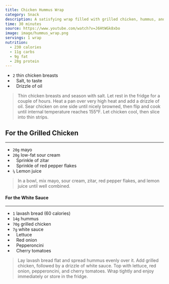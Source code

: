 ```yaml
---
title: Chicken Hummus Wrap
category: Snack
description: A satisfying wrap filled with grilled chicken, hummus, and veggies, perfect for on-the-go snacking.
time: 30 minutes
source: https://www.youtube.com/watch?v=J6HtWGk8xbo
image: image/hummus_wrap.png
servings: 1 wrap
nutrition:
  - 230 calories
  - 11g carbs
  - 9g fat
  - 28g protein
---
```


- `2` thin chicken breasts
- ` ` Salt, to taste
- ` ` Drizzle of oil

> Thin chicken breasts and season with salt. Let rest in the fridge for a couple of hours.
> Heat a pan over very high heat and add a drizzle of oil.
> Sear chicken on one side until nicely browned, then flip and cook until internal temperature reaches 155°F.
> Let chicken cool, then slice into thin strips.

## For the Grilled Chicken

---

- `20g` mayo
- `20g` low-fat sour cream
- ` ` Sprinkle of zitar
- ` ` Sprinkle of red pepper flakes
- `¼` Lemon juice

> In a bowl, mix mayo, sour cream, zitar, red pepper flakes, and lemon juice until well combined.

#### For the White Sauce

---

- `1` lavash bread (60 calories)
- `14g` hummus
- `70g` grilled chicken
- `7g` white sauce
- ` ` Lettuce
- ` ` Red onion
- ` ` Pepperoncini
- ` ` Cherry tomatoes

> Lay lavash bread flat and spread hummus evenly over it.
> Add grilled chicken, followed by a drizzle of white sauce.
> Top with lettuce, red onion, pepperoncini, and cherry tomatoes.
> Wrap tightly and enjoy immediately or store in the fridge.
